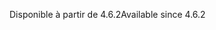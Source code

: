 <span data-ttu-id="5c5c8-101">Disponible à partir de 4.6.2</span><span class="sxs-lookup"><span data-stu-id="5c5c8-101">Available since 4.6.2</span></span>